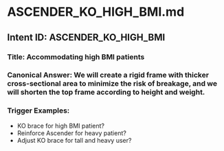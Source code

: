 # ASCENDER_KO_HIGH_BMI.md

## Intent ID: ASCENDER_KO_HIGH_BMI
### Title: Accommodating high BMI patients
### Canonical Answer: We will create a rigid frame with thicker cross-sectional area to minimize the risk of breakage, and we will shorten the top frame according to height and weight.
### Trigger Examples:
- KO brace for high BMI patient?
- Reinforce Ascender for heavy patient?
- Adjust KO brace for tall and heavy user?